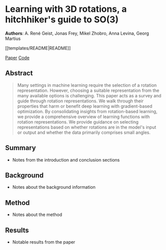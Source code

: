 # Learning with 3D rotations, a hitchhiker's guide to SO(3)

**Authors**: A. René Geist, Jonas Frey, Mikel Zhobro, Anna Levina, Georg Martius

[[templates/README|README]]

[Paper](http://arxiv.org/abs/2404.11735)
[Code](https://github.com/martius-lab/hitchhiking-rotations)

## Abstract

> Many settings in machine learning require the selection of a rotation representation. However, choosing a suitable representation from the many available options is challenging. This paper acts as a survey and guide through rotation representations. We walk through their properties that harm or benefit deep learning with gradient-based optimization. By consolidating insights from rotation-based learning, we provide a comprehensive overview of learning functions with rotation representations. We provide guidance on selecting representations based on whether rotations are in the model's input or output and whether the data primarily comprises small angles.

## Summary

- Notes from the introduction and conclusion sections

## Background

- Notes about the background information

## Method

- Notes about the method

## Results

- Notable results from the paper
